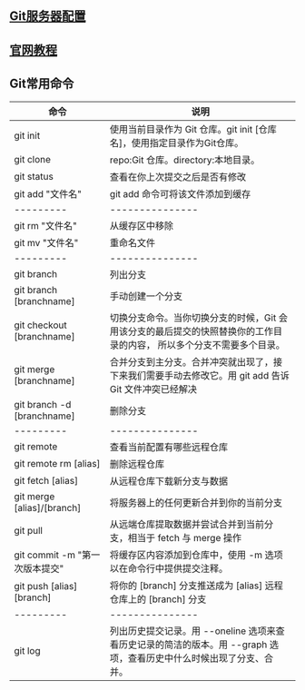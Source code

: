 
## [Git服务器配置](http://weibo.com/GcsSloop)
## [官网教程](https://git-scm.com/book/zh/v2)

## Git常用命令

命令                            | 说明
--------------------------------|-----------------------------------------------------
git init				        | 使用当前目录作为 Git 仓库。git init [仓库名]，使用指定目录作为Git仓库。
git clone <repo> <directory>	| repo:Git 仓库。directory:本地目录。
git status		        | 查看在你上次提交之后是否有修改
git add "文件名"				          | git add 命令可将该文件添加到缓存
---------	| ---------------
git rm	"文件名"      | 从缓存区中移除
git mv "文件名" 	| 重命名文件 
---------	| ---------------
git branch		        | 列出分支
git branch [branchname]		        | 手动创建一个分支
git checkout [branchname]		        | 切换分支命令。当你切换分支的时候，Git 会用该分支的最后提交的快照替换你的工作目录的内容， 所以多个分支不需要多个目录。
git merge [branchname]		        | 合并分支到主分支。合并冲突就出现了，接下来我们需要手动去修改它。用 git add 告诉 Git 文件冲突已经解决
git branch -d [branchname]		        | 删除分支
---------	| ---------------
git remote		        | 查看当前配置有哪些远程仓库
git remote rm [alias]		        | 删除远程仓库
git fetch [alias]	        | 从远程仓库下载新分支与数据
git merge [alias]/[branch]		        | 将服务器上的任何更新合并到你的当前分支
git pull		        | 从远端仓库提取数据并尝试合并到当前分支，相当于 fetch 与 merge 操作
git commit	-m "第一次版本提交"	   |  将缓存区内容添加到仓库中，使用 -m 选项以在命令行中提供提交注释。
git push [alias] [branch]	        | 将你的 [branch] 分支推送成为 [alias] 远程仓库上的 [branch] 分支
---------	| ---------------
git log		        | 列出历史提交记录。用 --oneline 选项来查看历史记录的简洁的版本。用 --graph 选项，查看历史中什么时候出现了分支、合并。
